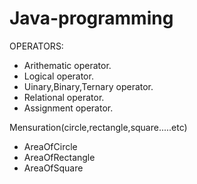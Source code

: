 # Java-programming

OPERATORS:
* Arithematic operator.
* Logical operator.
* Uinary,Binary,Ternary operator.
* Relational operator.
* Assignment operator.

Mensuration(circle,rectangle,square.....etc)
* AreaOfCircle          
* AreaOfRectangle
* AreaOfSquare
